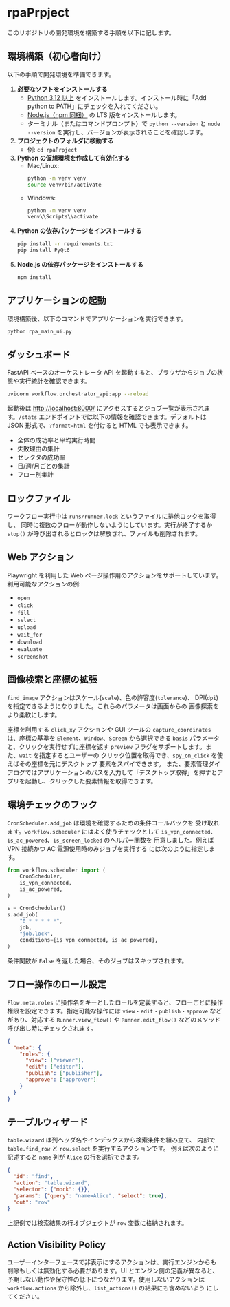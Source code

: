 # rpaPrpject

このリポジトリの開発環境を構築する手順を以下に記します。

## 環境構築（初心者向け）

以下の手順で開発環境を準備できます。

1. **必要なソフトをインストールする**
   - [Python 3.12 以上](https://www.python.org/downloads/) をインストールします。インストール時に「Add python to PATH」にチェックを入れてください。
   - [Node.js（npm 同梱）](https://nodejs.org/ja) の LTS 版をインストールします。
   - ターミナル（またはコマンドプロンプト）で `python --version` と `node --version` を実行し、バージョンが表示されることを確認します。
2. **プロジェクトのフォルダに移動する**
   - 例: `cd rpaPrpject`
3. **Python の仮想環境を作成して有効化する**
   - Mac/Linux:
     ```bash
     python -m venv venv
     source venv/bin/activate
     ```
   - Windows:
     ```cmd
     python -m venv venv
     venv\\Scripts\\activate
     ```
4. **Python の依存パッケージをインストールする**
   ```bash
   pip install -r requirements.txt
   pip install PyQt6
   ```
5. **Node.js の依存パッケージをインストールする**
   ```bash
   npm install
   ```

## アプリケーションの起動

環境構築後、以下のコマンドでアプリケーションを実行できます。

```bash
python rpa_main_ui.py
```

## ダッシュボード

FastAPI ベースのオーケストレータ API を起動すると、ブラウザからジョブの状態や実行統計を確認できます。

```bash
uvicorn workflow.orchestrator_api:app --reload
```

起動後は [http://localhost:8000/](http://localhost:8000/) にアクセスするとジョブ一覧が表示されます。`/stats` エンドポイントでは以下の情報を確認できます。デフォルトは JSON 形式で、`?format=html` を付けると HTML でも表示できます。

- 全体の成功率と平均実行時間
- 失敗理由の集計
- セレクタの成功率
- 日/週/月ごとの集計
- フロー別集計

## ロックファイル

ワークフロー実行中は `runs/runner.lock` というファイルに排他ロックを取得し、
同時に複数のフローが動作しないようにしています。実行が終了するか `stop()`
が呼び出されるとロックは解放され、ファイルも削除されます。

## Web アクション

Playwright を利用した Web ページ操作用のアクションをサポートしています。  
利用可能なアクションの例:

- `open`
- `click`
- `fill`
- `select`
- `upload`
- `wait_for`
- `download`
- `evaluate`
- `screenshot`

## 画像検索と座標の拡張

`find_image` アクションはスケール(`scale`)、色の許容度(`tolerance`)、
DPI(`dpi`)を指定できるようになりました。これらのパラメータは画面からの
画像探索をより柔軟にします。

座標を利用する `click_xy` アクションや GUI ツールの
`capture_coordinates` は、座標の基準を `Element`、`Window`、`Screen`
から選択できる `basis` パラメータと、クリックを実行せずに座標を返す
`preview` フラグをサポートします。また、`wait` を指定するとユーザーの
クリック位置を取得でき、`spy_on_click` を使えばその座標を元にデスクトップ
要素をスパイできます。
また、要素管理ダイアログではアプリケーションのパスを入力して「デスクトップ取得」を押すとアプリを起動し、クリックした要素情報を取得できます。

## 環境チェックのフック

`CronScheduler.add_job` は環境を確認するための条件コールバックを
受け取れます。`workflow.scheduler` にはよく使うチェックとして
`is_vpn_connected`、`is_ac_powered`、`is_screen_locked` のヘルパー関数を
用意しました。例えば VPN 接続かつ AC 電源使用時のみジョブを実行する
には次のように指定します。

```python
from workflow.scheduler import (
    CronScheduler,
    is_vpn_connected,
    is_ac_powered,
)

s = CronScheduler()
s.add_job(
    "0 * * * * *",
    job,
    "job.lock",
    conditions=[is_vpn_connected, is_ac_powered],
)
```

条件関数が `False` を返した場合、そのジョブはスキップされます。

## フロー操作のロール設定

`Flow.meta.roles` に操作名をキーとしたロールを定義すると、フローごとに操作権限を設定できます。指定可能な操作には `view`・`edit`・`publish`・`approve` などがあり、対応する `Runner.view_flow()` や `Runner.edit_flow()` などのメソッド呼び出し時にチェックされます。

```json
{
  "meta": {
    "roles": {
      "view": ["viewer"],
      "edit": ["editor"],
      "publish": ["publisher"],
      "approve": ["approver"]
    }
  }
}
```

## テーブルウィザード

`table.wizard` は列ヘッダ名やインデックスから検索条件を組み立て、
内部で `table.find_row` と `row.select` を実行するアクションです。
例えば次のように記述すると `name` 列が `Alice` の行を選択できます。

```json
{
  "id": "find",
  "action": "table.wizard",
  "selector": {"mock": {}},
  "params": {"query": "name=Alice", "select": true},
  "out": "row"
}
```

上記例では検索結果の行オブジェクトが `row` 変数に格納されます。

## Action Visibility Policy

ユーザーインターフェースで非表示にするアクションは、実行エンジンからも
削除もしくは無効化する必要があります。UI とエンジン側の定義が異なると、
予期しない動作や保守性の低下につながります。使用しないアクションは
`workflow.actions` から除外し、`list_actions()` の結果にも含めないよう
にしてください。

